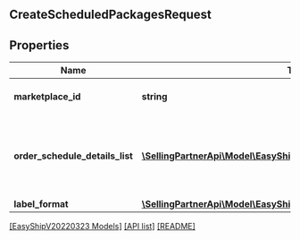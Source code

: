 ## CreateScheduledPackagesRequest

## Properties

Name | Type | Description | Notes
------------ | ------------- | ------------- | -------------
**marketplace_id** | **string** | A string of up to 255 characters. |
**order_schedule_details_list** | [**\SellingPartnerApi\Model\EasyShipV20220323\OrderScheduleDetails[]**](OrderScheduleDetails.md) | An array allowing users to specify orders to be scheduled. |
**label_format** | [**\SellingPartnerApi\Model\EasyShipV20220323\LabelFormat**](LabelFormat.md) |  |

[[EasyShipV20220323 Models]](../) [[API list]](../../Api) [[README]](../../../README.md)
